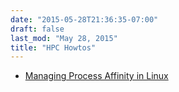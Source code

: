 ```yaml
---
date: "2015-05-28T21:36:35-07:00"
draft: false
last_mod: "May 28, 2015"
title: "HPC Howtos"
---
```


* [Managing Process Affinity in Linux](process-affinity.html)
